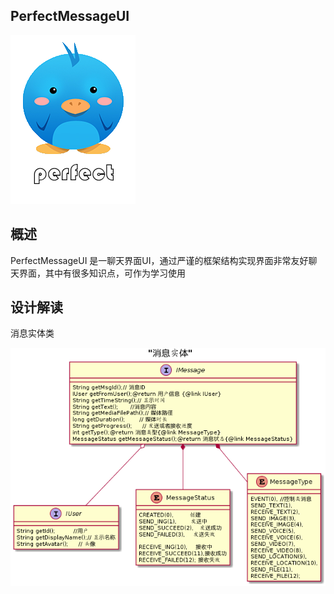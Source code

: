 ## PerfectMessageUI

![Perfect](https://github.com/ddssingsong/PerfectMessageUI/blob/master/images/Perfect.png)

## 概述

PerfectMessageUI 是一聊天界面UI，通过严谨的框架结构实现界面非常友好聊天界面，其中有很多知识点，可作为学习使用

## 设计解读

消息实体类

![消息实体类](https://github.com/ddssingsong/PerfectMessageUI/blob/master/uml/IMessage1.png)






















